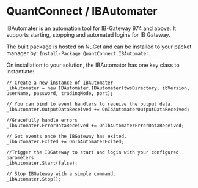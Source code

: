 # QuantConnect / IBAutomater

IBAutomater is an automation tool for IB-Gateway 974 and above. It supports starting, stopping and automated logins for IB Gateway.

The built package is hosted on NuGet and can be installed to your packet manager by: `Install-Package QuantConnect.IBAutomater`.

On installation to your solution, the IBAutomator has one key class to instantiate:

```
// Create a new instance of IBAutomater
_ibAutomater = new IBAutomater.IBAutomater(twsDirectory, ibVersion, userName, password, tradingMode, port);

// You can bind to event handlers to receive the output data.
_ibAutomater.OutputDataReceived += OnIbAutomaterOutputDataReceived;

//Gracefully handle errors
_ibAutomater.ErrorDataReceived += OnIbAutomaterErrorDataReceived;

// Get events once the IBGateway has exited.
_ibAutomater.Exited += OnIbAutomaterExited;

//Trigger the IBGateway to start and login with your configured parameters.
_ibAutomater.Start(false);

// Stop IBGateway with a simple command.
_ibAutomater.Stop();
```
